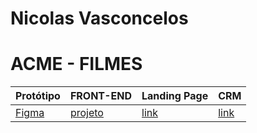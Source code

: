 # Nicolas Vasconcelos



# ACME - FILMES

Protótipo | FRONT-END | Landing Page | CRM
----------|-----------|--------------|-----
[Figma][link1] | [projeto][link2] | [link][link3] | [link][link4] 


[link1]: https://www.figma.com/file/1trWeSj9VnAtXlwYSgrbvs/Untitled?type=design&node-id=0%3A1&mode=design&t=CL3bsPePD0w5zj2h-1
[link2]: https://nvpetri.github.io/Front-Acme-Bootstrap/
[link3]: https://nvpetri.github.io/Front-Acme-Bootstrap/
[link4]: https://github.com/nvpetri/CRM-Acme